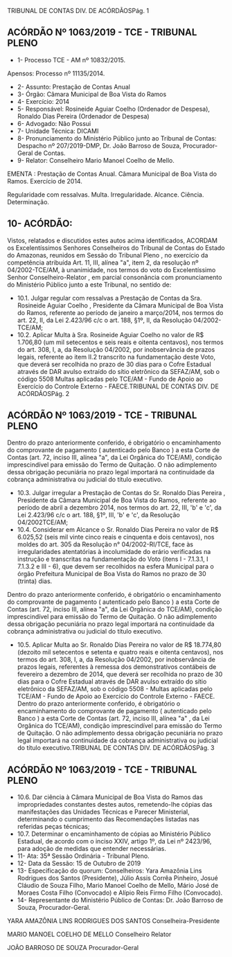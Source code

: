 TRIBUNAL DE CONTAS DIV. DE ACÓRDÃOSPág. 1

## ACÓRDÃO Nº 1063/2019 - TCE - TRIBUNAL PLENO

- 1- Processo TCE - AM nº 10832/2015.

Apensos: Processo nº  11135/2014.

- 2- Assunto: Prestação de Contas Anual
- 3- Órgão: Câmara Municipal de Boa Vista do Ramos
- 4- Exercício: 2014
- 5- Responsável: Rosineide Aguiar Coelho (Ordenador de Despesa), Ronaldo Dias Pereira (Ordenador de Despesa)
- 6- Advogado: Não Possui
- 7- Unidade Técnica: DICAMI
- 8- Pronunciamento do Ministério Público junto ao Tribunal de Contas: Despacho nº 207/2019-DMP, Dr. João Barroso de Souza, Procurador-Geral de Contas.
- 9- Relator: Conselheiro Mario Manoel Coelho de Mello.

EMENTA : Prestação  de  Contas  Anual. Câmara Municipal de Boa Vista do Ramos. Exercício de 2014.

Regularidade  com  ressalvas.  Multa.  Irregularidade. Alcance. Ciência. Determinação.

## 10-  ACÓRDÃO:

Vistos, relatados e discutidos estes autos acima identificados, ACORDAM os Excelentíssimos Senhores Conselheiros do Tribunal de Contas do Estado do Amazonas, reunidos em Sessão do Tribunal Pleno , no exercício da competência atribuída Art. 11, III, alínea "a", item 2, da resolução nº 04/2002-TCE/AM, à unanimidade, nos termos do voto do Excelentíssimo Senhor Conselheiro-Relator , em parcial consonância com pronunciamento do Ministério Público junto a este Tribunal, no sentido de:

- 10.1. Julgar regular com ressalvas a Prestação de Contas da Sra. Rosineide Aguiar Coelho , Presidente da Câmara Municipal de Boa Vista do Ramos, referente ao período de janeiro a março/2014, nos termos do art. 22, II, da Lei 2.423/96 c/c o art. 188, §1º, II, da Resolução 04/2002-TCE/AM;
- 10.2. Aplicar Multa à Sra. Rosineide Aguiar Coelho no valor de R$ 1.706,80 (um mil setecentos e seis reais e oitenta centavos), nos termos do art. 308, I, a, da Resolução 04/2002, por inobservância de prazos legais, referente ao  item  II.2  transcrito  na  fundamentação  deste  Voto,  que  deverá  ser recolhida  no  prazo  de  30  dias  para  o  Cofre  Estadual  através  de  DAR avulso  extraído  do  sítio  eletrônico  da  SEFAZ/AM,  sob  o  código  5508  Multas aplicadas pelo TCE/AM - Fundo de Apoio ao Exercício do Controle Externo - FAECE.TRIBUNAL DE CONTAS DIV. DE ACÓRDÃOSPág. 2

## ACÓRDÃO Nº 1063/2019 - TCE - TRIBUNAL PLENO

Dentro do prazo anteriormente conferido, é obrigatório o encaminhamento do comprovante de pagamento ( autenticado pelo Banco ) a esta Corte de Contas  (art.  72,  inciso  III,  alínea  "a",  da  Lei  Orgânica  do  TCE/AM), condição  imprescindível  para  emissão  do  Termo  de  Quitação.  O  não adimplemento dessa obrigação  pecuniária  no  prazo  legal  importará  na continuidade da cobrança administrativa ou judicial do título executivo.

- 10.3. Julgar irregular a  Prestação de Contas do Sr. Ronaldo Dias Pereira , Presidente da Câmara Municipal de Boa Vista do Ramos, referente ao período de abril a dezembro 2014, nos termos do art. 22, III, 'b' e 'c', da Lei  2.423/96  c/c  o  art.  188,  §1º,  III,  'b'  e  'c',  da  Resolução  04/2002TCE/AM;
- 10.4. Considerar  em  Alcance o Sr.  Ronaldo  Dias  Pereira no  valor  de R$ 6.025,52 (seis  mil  vinte  cinco  reais  e  cinquenta  e  dois  centavos),  nos moldes do art. 305 da Resolução n° 04/2002-RI/TCE, face às irregularidades  atentatórias  à  incolumidade  do  erário  verificadas  na instrução  e  transcritas  na  fundamentação  do  Voto  (itens  I  -  7.1.3.1,  I  7.1.3.2 e III  -  6),  que  devem  ser recolhidos  na esfera  Municipal para o órgão Prefeitura Municipal de Boa Vista do Ramos no prazo de 30 (trinta) dias.

Dentro do prazo anteriormente conferido, é obrigatório o encaminhamento do comprovante de pagamento ( autenticado pelo Banco ) a esta Corte de Contas  (art.  72,  inciso  III,  alínea  "a",  da  Lei  Orgânica  do  TCE/AM), condição  imprescindível  para  emissão  do  Termo  de  Quitação.  O  não adimplemento dessa obrigação  pecuniária  no  prazo  legal  importará  na continuidade da cobrança administrativa ou judicial do título executivo.

- 10.5. Aplicar Multa ao Sr.  Ronaldo Dias Pereira no  valor  de R$ 18.774,80 (dezoito mil setecentos e setenta e quatro reais e oitenta centavos), nos termos  do  art.  308,  I,  a,  da  Resolução  04/2002,  por  inobservância  de prazos  legais,  referentes  à  remessa  dos  demonstrativos  contábeis  de fevereiro a dezembro de 2014, que deverá ser recolhida no prazo de 30 dias  para  o  Cofre  Estadual  através  de  DAR  avulso  extraído  do  sítio eletrônico  da  SEFAZ/AM,  sob  o  código  5508  -  Multas  aplicadas  pelo TCE/AM - Fundo de Apoio ao Exercício do Controle Externo - FAECE. Dentro do prazo anteriormente conferido, é obrigatório o encaminhamento do comprovante de pagamento ( autenticado pelo Banco ) a esta Corte de Contas  (art.  72,  inciso  III,  alínea  "a"  ,  da  Lei  Orgânica  do  TCE/AM), condição  imprescindível  para  emissão  do  Termo  de  Quitação.  O  não adimplemento dessa obrigação  pecuniária  no  prazo  legal  importará  na continuidade da cobrança administrativa ou judicial do título executivo.TRIBUNAL DE CONTAS DIV. DE ACÓRDÃOSPág. 3

## ACÓRDÃO Nº 1063/2019 - TCE - TRIBUNAL PLENO

- 10.6. Dar ciência à Câmara Municipal de Boa Vista do Ramos  das impropriedades  constantes  destes  autos,  remetendo-lhe  cópias  das manifestações das Unidades Técnicas e Parecer Ministerial, determinando o cumprimento das Recomendações listadas nas referidas peças técnicas;
- 10.7. Determinar o encaminhamento de cópias ao Ministério Público Estadual, de acordo com o inciso XXIV, artigo 1º, da Lei nº 2423/96, para adoção de medidas que entender necessárias.
- 11-  Ata: 35ª Sessão Ordinária - Tribunal Pleno.
- 12-  Data da Sessão: 15 de Outubro de 2019
- 13-  Especificação do quorum: Conselheiros: Yara Amazônia Lins Rodrigues dos Santos (Presidente), Júlio Assis Corrêa Pinheiro, Josué Cláudio de Souza Filho, Mario Manoel Coelho de Mello, Mário José de Moraes Costa Filho (Convocado) e Alípio Reis Firmo Filho (Convocado).
- 14-  Representante  do  Ministério  Público  de  Contas: Dr. João  Barroso  de  Souza, Procurador-Geral.

YARA AMAZÔNIA LINS RODRIGUES DOS SANTOS Conselheira-Presidente

MARIO MANOEL COELHO DE MELLO Conselheiro Relator

JOÃO BARROSO DE SOUZA Procurador-Geral